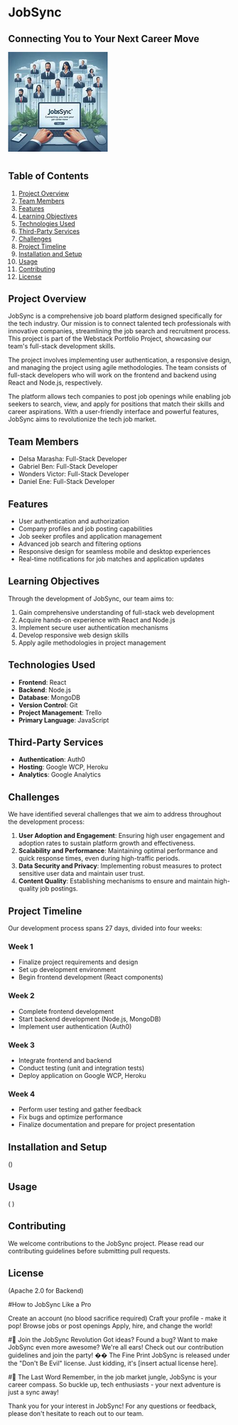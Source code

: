 # JobSync

## Connecting You to Your Next Career Move

![JobSync](https://github.com/Wondahs/alx-portfolio_project/blob/main/newDesign/src/assets/images/JobsSync.jpg?raw=true)

#

## Table of Contents
1. [Project Overview](#project-overview)
2. [Team Members](#team-members)
3. [Features](#features)
4. [Learning Objectives](#learning-objectives)
5. [Technologies Used](#technologies-used)
6. [Third-Party Services](#third-party-services)
7. [Challenges](#challenges)
8. [Project Timeline](#project-timeline)
9. [Installation and Setup](#installation-and-setup)
10. [Usage](#usage)
11. [Contributing](#contributing)
12. [License](#license)

## Project Overview

JobSync is a comprehensive job board platform designed specifically for the tech industry. Our mission is to connect talented tech professionals with innovative companies, streamlining the job search and recruitment process. This project is part of the Webstack Portfolio Project, showcasing our team's full-stack development skills.

The project involves implementing user authentication, a responsive design, and managing the project using agile methodologies. The team consists of full-stack developers who will work on the frontend and backend using React and Node.js, respectively.

The platform allows tech companies to post job openings while enabling job seekers to search, view, and apply for positions that match their skills and career aspirations. With a user-friendly interface and powerful features, JobSync aims to revolutionize the tech job market.

## Team Members

- Delsa Marasha: Full-Stack Developer
- Gabriel Ben: Full-Stack Developer
- Wonders Victor: Full-Stack Developer
- Daniel Ene: Full-Stack Developer

## Features

- User authentication and authorization
- Company profiles and job posting capabilities
- Job seeker profiles and application management
- Advanced job search and filtering options
- Responsive design for seamless mobile and desktop experiences
- Real-time notifications for job matches and application updates

## Learning Objectives

Through the development of JobSync, our team aims to:

1. Gain comprehensive understanding of full-stack web development
2. Acquire hands-on experience with React and Node.js
3. Implement secure user authentication mechanisms
4. Develop responsive web design skills
5. Apply agile methodologies in project management

## Technologies Used

- **Frontend**: React
- **Backend**: Node.js
- **Database**: MongoDB
- **Version Control**: Git
- **Project Management**: Trello
- **Primary Language**: JavaScript

## Third-Party Services

- **Authentication**: Auth0
- **Hosting**: Google WCP, Heroku
- **Analytics**: Google Analytics

## Challenges

We have identified several challenges that we aim to address throughout the development process:

1. **User Adoption and Engagement**: Ensuring high user engagement and adoption rates to sustain platform growth and effectiveness.
2. **Scalability and Performance**: Maintaining optimal performance and quick response times, even during high-traffic periods.
3. **Data Security and Privacy**: Implementing robust measures to protect sensitive user data and maintain user trust.
4. **Content Quality**: Establishing mechanisms to ensure and maintain high-quality job postings.

## Project Timeline

Our development process spans 27 days, divided into four weeks:

### Week 1
- Finalize project requirements and design
- Set up development environment
- Begin frontend development (React components)

### Week 2
- Complete frontend development
- Start backend development (Node.js, MongoDB)
- Implement user authentication (Auth0)

### Week 3
- Integrate frontend and backend
- Conduct testing (unit and integration tests)
- Deploy application on Google WCP, Heroku

### Week 4
- Perform user testing and gather feedback
- Fix bugs and optimize performance
- Finalize documentation and prepare for project presentation

## Installation and Setup

()

## Usage

(  )

## Contributing

We welcome contributions to the JobSync project. Please read our contributing guidelines before submitting pull requests.

## License

(Apache 2.0 for Backend)

#How to JobSync Like a Pro

Create an account (no blood sacrifice required)
Craft your profile - make it pop!
Browse jobs or post openings
Apply, hire, and change the world!

#🤝 Join the JobSync Revolution
Got ideas? Found a bug? Want to make JobSync even more awesome? We're all ears! Check out our contribution guidelines and join the party!
�� The Fine Print
JobSync is released under the "Don't Be Evil" license. Just kidding, it's [insert actual license here].


#🌟 The Last Word
Remember, in the job market jungle, JobSync is your career compass. So buckle up, tech enthusiasts - your next adventure is just a sync away!


Thank you for your interest in JobSync! For any questions or feedback, please don't hesitate to reach out to our team.
